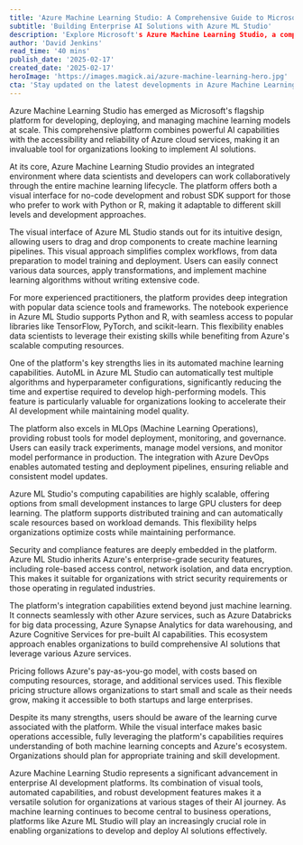 ```yaml
---
title: 'Azure Machine Learning Studio: A Comprehensive Guide to Microsoft's AI Development Platform'
subtitle: 'Building Enterprise AI Solutions with Azure ML Studio'
description: 'Explore Microsoft's Azure Machine Learning Studio, a comprehensive platform for AI development that combines visual tools with powerful capabilities for model training, deployment, and management. Learn how this versatile solution enables organizations to build and scale machine learning solutions effectively.'
author: 'David Jenkins'
read_time: '40 mins'
publish_date: '2025-02-17'
created_date: '2025-02-17'
heroImage: 'https://images.magick.ai/azure-machine-learning-hero.jpg'
cta: 'Stay updated on the latest developments in Azure Machine Learning and enterprise AI solutions! Follow us on LinkedIn for expert insights, best practices, and industry updates that will help you maximize your AI development potential.'
---
```


Azure Machine Learning Studio has emerged as Microsoft's flagship platform for developing, deploying, and managing machine learning models at scale. This comprehensive platform combines powerful AI capabilities with the accessibility and reliability of Azure cloud services, making it an invaluable tool for organizations looking to implement AI solutions.

At its core, Azure Machine Learning Studio provides an integrated environment where data scientists and developers can work collaboratively through the entire machine learning lifecycle. The platform offers both a visual interface for no-code development and robust SDK support for those who prefer to work with Python or R, making it adaptable to different skill levels and development approaches.

The visual interface of Azure ML Studio stands out for its intuitive design, allowing users to drag and drop components to create machine learning pipelines. This visual approach simplifies complex workflows, from data preparation to model training and deployment. Users can easily connect various data sources, apply transformations, and implement machine learning algorithms without writing extensive code.

For more experienced practitioners, the platform provides deep integration with popular data science tools and frameworks. The notebook experience in Azure ML Studio supports Python and R, with seamless access to popular libraries like TensorFlow, PyTorch, and scikit-learn. This flexibility enables data scientists to leverage their existing skills while benefiting from Azure's scalable computing resources.

One of the platform's key strengths lies in its automated machine learning capabilities. AutoML in Azure ML Studio can automatically test multiple algorithms and hyperparameter configurations, significantly reducing the time and expertise required to develop high-performing models. This feature is particularly valuable for organizations looking to accelerate their AI development while maintaining model quality.

The platform also excels in MLOps (Machine Learning Operations), providing robust tools for model deployment, monitoring, and governance. Users can easily track experiments, manage model versions, and monitor model performance in production. The integration with Azure DevOps enables automated testing and deployment pipelines, ensuring reliable and consistent model updates.

Azure ML Studio's computing capabilities are highly scalable, offering options from small development instances to large GPU clusters for deep learning. The platform supports distributed training and can automatically scale resources based on workload demands. This flexibility helps organizations optimize costs while maintaining performance.

Security and compliance features are deeply embedded in the platform. Azure ML Studio inherits Azure's enterprise-grade security features, including role-based access control, network isolation, and data encryption. This makes it suitable for organizations with strict security requirements or those operating in regulated industries.

The platform's integration capabilities extend beyond just machine learning. It connects seamlessly with other Azure services, such as Azure Databricks for big data processing, Azure Synapse Analytics for data warehousing, and Azure Cognitive Services for pre-built AI capabilities. This ecosystem approach enables organizations to build comprehensive AI solutions that leverage various Azure services.

Pricing follows Azure's pay-as-you-go model, with costs based on computing resources, storage, and additional services used. This flexible pricing structure allows organizations to start small and scale as their needs grow, making it accessible to both startups and large enterprises.

Despite its many strengths, users should be aware of the learning curve associated with the platform. While the visual interface makes basic operations accessible, fully leveraging the platform's capabilities requires understanding of both machine learning concepts and Azure's ecosystem. Organizations should plan for appropriate training and skill development.

Azure Machine Learning Studio represents a significant advancement in enterprise AI development platforms. Its combination of visual tools, automated capabilities, and robust development features makes it a versatile solution for organizations at various stages of their AI journey. As machine learning continues to become central to business operations, platforms like Azure ML Studio will play an increasingly crucial role in enabling organizations to develop and deploy AI solutions effectively.